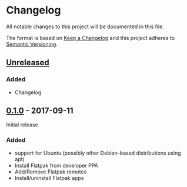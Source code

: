 # Changelog
All notable changes to this project will be documented in this file.

The format is based on [Keep a Changelog](http://keepachangelog.com/en/1.0.0/)
and this project adheres to [Semantic Versioning](http://semver.org/spec/v2.0.0.html).

## [Unreleased]
### Added
- Changelog

## [0.1.0] - 2017-09-11
Initial release
### Added
- support for Ubuntu (possibly other Debian-based distributions using apt)
- Install Flatpak from developer PPA
- Add/Remove Flatpak remotes
- Install/uninstall Flatpak apps

[Unreleased]: https://github.com/brwyatt/puppet-flatpak/compare/v0.1.0...HEAD
[0.1.0]: https://github.com/brwyatt/puppet-flatpak/compare/ff5cbee...v0.1.0
